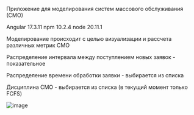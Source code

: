 Приложение для моделирования систем массового обслуживания (СМО)

Angular 17.3.11
npm 10.2.4
node 20.11.1

Моделирование происходит с целью визуализации и рассчета различных метрик СМО

Распределение интервала между поступлением новых заявок - показательное

Распределение времени обработки заявки - выбирается из списка

Дисциплина СМО - выбирается из списка (в текущий момент только FCFS)

![image](https://github.com/user-attachments/assets/01979183-cf11-4f0d-9d59-b3688be354df)
